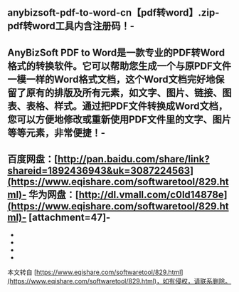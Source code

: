 anybizsoft-pdf-to-word-cn【pdf转word】.zip-
pdf转word工具内含注册码！-
-
AnyBizSoft PDF to Word是一款专业的PDF转Word格式的转换软件。它可以帮助您生成一个与原PDF文件一模一样的Word格式文档，这个Word文档完好地保留了原有的排版及所有元素，如文字、图片、链接、图表、表格、样式。通过把PDF文件转换成Word文档，您可以方便地修改或重新使用PDF文件里的文字、图片等等元素，非常便捷！-
-
百度网盘：[http://pan.baidu.com/share/link?shareid=1892436943&uk=3087224563](https://www.eqishare.com/softwaretool/829.html)-
华为网盘：[http://dl.vmall.com/c0ld14878e](https://www.eqishare.com/softwaretool/829.html)-
\[attachment=47\]-
-
-
-
-

-

本文转自 [https://www.eqishare.com/softwaretool/829.html](https://www.eqishare.com/softwaretool/829.html)，如有侵权，请联系删除。